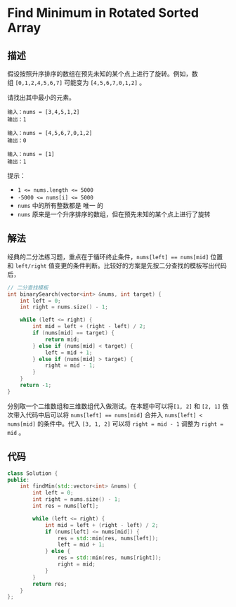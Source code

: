 # Find Minimum in Rotated Sorted Array

## 描述

假设按照升序排序的数组在预先未知的某个点上进行了旋转。例如，数组 `[0,1,2,4,5,6,7]` 可能变为 `[4,5,6,7,0,1,2]` 。

请找出其中最小的元素。

```
输入：nums = [3,4,5,1,2]
输出：1
```
```
输入：nums = [4,5,6,7,0,1,2]
输出：0
```
```
输入：nums = [1]
输出：1
```

提示：

- `1 <= nums.length <= 5000`
- `-5000 <= nums[i] <= 5000`
- `nums` 中的所有整数都是 唯一 的
- `nums` 原来是一个升序排序的数组，但在预先未知的某个点上进行了旋转

## 解法

经典的二分法练习题，重点在于循环终止条件，`nums[left] == nums[mid]` 位置和 `left/right` 值变更的条件判断。比较好的方案是先按二分查找的模板写出代码后，

```cpp
// 二分查找模板
int binarySearch(vector<int> &nums, int target) {
    int left = 0;
    int right = nums.size() - 1;

    while (left <= right) {
        int mid = left + (right - left) / 2;
        if (nums[mid] == target) {
            return mid;
        } else if (nums[mid] < target) {
            left = mid + 1;
        } else if (nums[mid] > target) {
            right = mid - 1;
        }
    }
    return -1;
}
```

分别取一个二维数组和三维数组代入做测试。在本题中可以将`[1, 2]` 和 `[2, 1]` 依次带入代码中后可以将 `nums[left] == nums[mid]` 合并入 `nums[left] < nums[mid]` 的条件中。代入 `[3, 1, 2]` 可以将 `right = mid - 1` 调整为 `right = mid` 。

## 代码

```cpp
class Solution {
public:
    int findMin(std::vector<int> &nums) {
        int left = 0;
        int right = nums.size() - 1;
        int res = nums[left];

        while (left <= right) {
            int mid = left + (right - left) / 2;
            if (nums[left] <= nums[mid]) {
                res = std::min(res, nums[left]);
                left = mid + 1;
            } else {
                res = std::min(res, nums[right]);
                right = mid;
            }
        }
        return res;
    }
};
```
